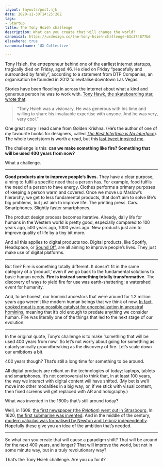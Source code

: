 ```yaml
---
layout: layouts/post.njk
date: 2020-11-30T14:25:20Z
tags:
- Startup
title: The Tony Hsieh challenge
description: What can you create that will change the world?
canonical: https://uxdesign.cc/the-tony-hsieh-challenge-63c374877b6
elsewhere: true
canonicalname: 'UX Collective'

---
```


Tony Hsieh, the entrepreneur behind one of the earliest internet startups, tragically died on Friday, aged 46. He died on Friday “peacefully and surrounded by family”, according to a statement from DTP Companies, an organisation he founded in 2012 to revitalise downtown Las Vegas.

Stories have been flooding in across the internet about what a kind and generous person he was to work with. [Tony Hawk, the skateboarding star, wrote that](https://twitter.com/tonyhawk/status/1332580911825633285):

> “Tony Hsieh was a visionary. He was generous with his time and willing to share his invaluable expertise with anyone. And he was very, very cool.”

One great story I read came from Golden Krishna. (He’s the author of one of my favourite books for designers, called [_The Best Interface is No Interface_](http://www.nointerface.com/book/)). The whole tweetstorm is worth a read, but this [last tweet inpsired me](https://twitter.com/goldenkrishna/status/1332953847539458048).

The challenge is this: **can we make something like fire? Something that will be used 400 years from now?**

What a challenge.

***

**Good products aim to improve people’s lives.** They have a clear purpose, aiming to fulfil a specific need that a person has. For example, food fulfils the need of a person to have energy. Clothes performs a primary purposes of keeping a person warm and covered. Once we move up Maslow’s hierarchy, we get to less fundamental products, that don’t aim to solve life’s big problems, but just aim to improve life. The printing press. Cars. Smartphones. Slightly faster smartphones.

The product design process becomes iterative. Already, daily life for humans in the Western world is pretty good, especially compared to 100 years ago, 500 years ago, 1000 years ago. New products just aim to improve quality of life by a tiny bit more.

And all this applies to digital products too. Digital products, like Spotify, Headspace, or [Sound Off](https://medium.com/sound-off), are all aiming to improve people’s lives. They just make use of digital platforms.

***

But fire? Fire is something totally different. It doesn’t fit in the same category of a ‘product,’ even if we go back to the fundamental solutions to basic human needs. **Fire is instead something totally transformative.** The discovery of ways to yield fire for use was earth-shattering; a watershed event for humanity.

And, to be honest, our hominid ancestors that were around for 1.2 million years ago weren’t like modern human beings that we think of now. [In fact, cooked meat is one possible catalyst for encephalization in ancestral hominins](http://soar.wichita.edu/xmlui/bitstream/handle/10057/3899/LAJ_2010_v.40.pdf#page=27), meaning that it’s old enough to predate anything we consider human. Fire was literally one of the things that led to the next stage of our evolution.

***

In the original quote, Tony’s challenge is to make ‘something that will be used 400 years from now.’ So let’s not worry about going for something as cataclysmically groundbreaking as the discovery of fire. Let’s scale down our amibtions a bit.

400 years though? That’s still a long time for something to be around.

All digital products are reliant on the technologies of today: laptops, tablets and smartphones. It’s not controversial to think that, in at least 100 years, the way we interact with digital content will have shifted. (My bet is we’ll move into other modalities in a big way; or, if we stick with visual content, then fixed screens will get replaced with AR and holography.)

What was invented in the 1600s that’s still around today?

Well, in 1609, [the first newspaper (the _Relation_) went out in Strasbourg.](https://en.wikipedia.org/wiki/Johann_Carolus) In 1620, [the first submarine was invented](https://en.wikipedia.org/wiki/Cornelis_Drebbel). And in the middle of the century, [modern calculus was formalised by Newton and Leibniz independently](https://en.wikipedia.org/wiki/Calculus#Modern). Hopefully these give you an idea of the ambition that’s needed.

***

So what can you create that will cause a paradigm shift? That will be around for the next 400 years, and longer? That will improve the world, but not in some minute way, but in a truly revolutionary way?

That’s the Tony Hsieh challenge. Are you up for it?